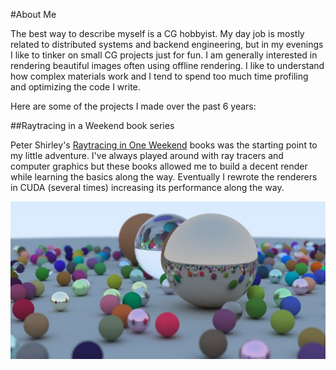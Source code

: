 #About Me

The best way to describe myself is a CG hobbyist. My day job is mostly related to distributed systems and backend engineering, but in my evenings I like to tinker on small CG projects just for fun. I am generally interested in rendering beautiful images often using offline rendering. I like to understand how complex materials work and I tend to spend too much time profiling and optimizing the code I write.

Here are some of the projects I made over the past 6 years:

##Raytracing in a Weekend book series

Peter Shirley's [Raytracing in One Weekend](https://raytracing.github.io/) books was the starting point to my little adventure. I've always played around with ray tracers and computer graphics but these books allowed me to build a decent render while learning the basics along the way. Eventually I rewrote the renderers in CUDA (several times) increasing its performance along the way.

![Spheres scene](/images/RaytracingInAWeekend.jpg)


<!--
**voxel-tracer/voxel-tracer** is a ✨ _special_ ✨ repository because its `README.md` (this file) appears on your GitHub profile.

Here are some ideas to get you started:

- 🔭 I’m currently working on ...
- 🌱 I’m currently learning ...
- 👯 I’m looking to collaborate on ...
- 🤔 I’m looking for help with ...
- 💬 Ask me about ...
- 📫 How to reach me: ...
- 😄 Pronouns: ...
- ⚡ Fun fact: ...
-->
